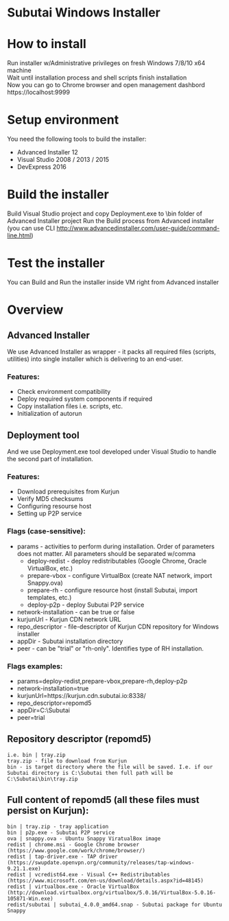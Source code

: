 # Subutai Windows Installer

# How to install
Run installer w/Administrative privileges on fresh Windows 7/8/10 x64 machine </br>
Wait until installation process and shell scripts finish installation </br>
Now you can go to Chrome browser and open management dashbord https://localhost:9999</br>


# Setup environment
You need the following tools to build the installer:
	<ul>
		<li> Advanced Installer 12 </li>
		<li> Visual Studio 2008 / 2013 / 2015 </li>
		<li> DevExpress 2016 </li>
	</ul>

# Build the installer
Build Visual Studio project and copy Deployment.exe to \bin folder of Advanced Installer project
	Run the Build process from Advanced installer (you can use CLI http://www.advancedinstaller.com/user-guide/command-line.html)

# Test the installer
You can Build and Run the installer inside VM right from Advanced installer

# Overview
## Advanced Installer
We use Advanced Installer as wrapper - it packs all required files (scripts, utilities) into single installer which is delivering to an end-user.
### Features:
<ul>
	<li> Check environment compatibility </li>
	<li> Deploy required system components if required </li>
	<li> Copy installation files i.e. scripts, etc. </li>
	<li> Initialization of autorun </li>
</ul>

## Deployment tool
And we use Deployment.exe tool developed under Visual Studio to handle the second part of installation.
### Features:
<ul>
	<li> Download prerequisites from Kurjun </li>
	<li> Verify MD5 checksums </li>
	<li> Configuring resourse host </li>
	<li> Setting up P2P service </li>
</ul>

### Flags (case-sensitive):
<ul>
	<li>
		params - activities to perform during installation. Order of parameters does not matter. All parameters should be separated w/comma
		<ul>
			<li>deploy-redist - deploy redistributables (Google Chrome, Oracle VirtualBox, etc.)</li>
			<li>prepare-vbox - configure VirtualBox (create NAT network, import Snappy.ova)</li>
			<li>prepare-rh - configure resource host (install Subutai, import templates, etc.)</li>
			<li>deploy-p2p - deploy Subutai P2P service</li>
		</ul>
	<li>network-installation - can be true or false</li>
	<li>kurjunUrl - Kurjun CDN network URL</li>
	<li>repo_descriptor - file-descriptor of Kurjun CDN repository for Windows installer</li>
	<li>appDir - Subutai installation directory</li>
	<li>peer - can be "trial" or "rh-only". Identifies type of RH installation.</li>
	</li>
</ul>

### Flags examples:
<ul>
	<li> params=deploy-redist,prepare-vbox,prepare-rh,deploy-p2p </li>
	<li> network-installation=true </li>
	<li> kurjunUrl=https://kurjun.cdn.subutai.io:8338/ </li>
	<li> repo_descriptor=repomd5 </li>
	<li> appDir=C:\Subutai </li>
	<li> peer=trial </li>
</ul>

## Repository descriptor (repomd5)
	i.e. bin | tray.zip
	tray.zip - file to download from Kurjun
	bin - is target directory where the file will be saved. I.e. if our Subutai directory is C:\Subutai then full path will be C:\Subutai\bin\tray.zip

## Full content of repomd5 (all these files must persist on Kurjun):
	bin | tray.zip - tray application
	bin | p2p.exe - Subutai P2P service
	ova | snappy.ova - Ubuntu Snappy ViratualBox image
	redist | chrome.msi - Google Chrome browser (https://www.google.com/work/chrome/browser/)
	redist | tap-driver.exe - TAP driver (https://swupdate.openvpn.org/community/releases/tap-windows-9.21.1.exe)
	redist | vcredist64.exe - Visual C++ Redistributables (https://www.microsoft.com/en-us/download/details.aspx?id=48145)
	redist | virtualbox.exe - Oracle VirtualBox (http://download.virtualbox.org/virtualbox/5.0.16/VirtualBox-5.0.16-105871-Win.exe)
	redist/subutai | subutai_4.0.0_amd64.snap - Subutai package for Ubuntu Snappy